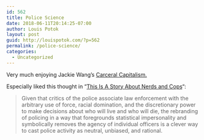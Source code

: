 ```yaml
---
id: 562
title: Police Science
date: 2018-06-11T20:14:25-07:00
author: Louis Potok
layout: post
guid: http://louispotok.com/?p=562
permalink: /police-science/
categories:
  - Uncategorized
---
```

Very much enjoying Jackie Wang&#8217;s [Carceral Capitalism.](https://mitpress.mit.edu/books/carceral-capitalism)

Especially liked this thought in &#8220;[This Is A Story About Nerds and Cops](https://www.e-flux.com/journal/87/169043/this-is-a-story-about-nerds-and-cops-predpol-and-algorithmic-policing/)&#8220;:

> Given that critics of the police associate law enforcement with the arbitrary use of force, racial domination, and the discretionary power to make decisions about who will live and who will die, the rebranding of policing in a way that foregrounds statistical impersonality and symbolically removes the agency of individual officers is a clever way to cast police activity as neutral, unbiased, and rational.
